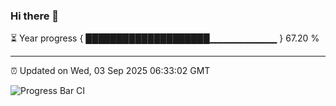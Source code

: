 ### Hi there 👋

⏳ Year progress { ████████████████████▁▁▁▁▁▁▁▁▁▁ } 67.20 %

---

⏰ Updated on Wed, 03 Sep 2025 06:33:02 GMT

![Progress Bar CI](https://github.com/ZhaoGui/ZhaoGui/workflows/Progress%20Bar%20CI/badge.svg)
